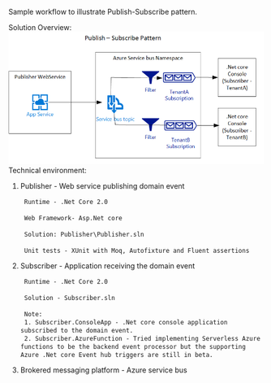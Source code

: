 Sample workflow to illustrate Publish-Subscribe pattern.

Solution Overview:
 ![alt text](PubSub_SolutionOverview.png "Architecture Overview")
Technical environment:
1. Publisher - Web service publishing domain event

		Runtime - .Net Core 2.0
	
		Web Framework- Asp.Net core
	
		Solution: Publisher\Publisher.sln
	
		Unit tests - XUnit with Moq, Autofixture and Fluent assertions

2. Subscriber - Application receiving the domain event

		Runtime - .Net Core 2.0
	
		Solution - Subscriber.sln

	    Note: 
		1. Subscriber.ConsoleApp - .Net core console application subscribed to the domain event. 
		2. Subscriber.AzureFunction - Tried implementing Serverless Azure functions to be the backend event processor but the supporting Azure .Net core Event hub triggers are still in beta.
	
3. Brokered messaging platform - Azure service bus
